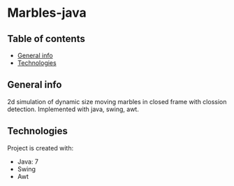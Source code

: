 # Marbles-java


## Table of contents
* [General info](#general-info)
* [Technologies](#technologies)


## General info
2d simulation of dynamic size moving marbles in closed frame with clossion detection. Implemented with java, swing, awt. 
	
## Technologies
Project is created with:
* Java: 7
* Swing
* Awt
	

